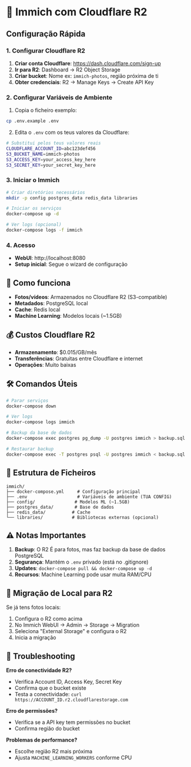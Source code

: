 # 🚀 Immich com Cloudflare R2

## Configuração Rápida

### 1. Configurar Cloudflare R2

1. **Criar conta Cloudflare**: https://dash.cloudflare.com/sign-up
2. **Ir para R2**: Dashboard → R2 Object Storage
3. **Criar bucket**: Nome ex: `immich-photos`, região próxima de ti
4. **Obter credenciais**: R2 → Manage Keys → Create API Key

### 2. Configurar Variáveis de Ambiente

1. Copia o ficheiro exemplo:
```bash
cp .env.example .env
```

2. Edita o `.env` com os teus valores da Cloudflare:
```bash
# Substitui pelos teus valores reais
CLOUDFLARE_ACCOUNT_ID=abc123def456
S3_BUCKET_NAME=immich-photos
S3_ACCESS_KEY=your_access_key_here
S3_SECRET_KEY=your_secret_key_here
```

### 3. Iniciar o Immich

```bash
# Criar diretórios necessários
mkdir -p config postgres_data redis_data libraries

# Iniciar os serviços
docker-compose up -d

# Ver logs (opcional)
docker-compose logs -f immich
```

### 4. Acesso

- **WebUI**: http://localhost:8080
- **Setup inicial**: Segue o wizard de configuração

## 🔧 Como funciona

- **Fotos/vídeos**: Armazenados no Cloudflare R2 (S3-compatible)
- **Metadados**: PostgreSQL local
- **Cache**: Redis local
- **Machine Learning**: Modelos locais (~1.5GB)

## 💰 Custos Cloudflare R2

- **Armazenamento**: $0.015/GB/mês
- **Transferências**: Gratuitas entre Cloudflare e internet
- **Operações**: Muito baixas

## 🛠️ Comandos Úteis

```bash
# Parar serviços
docker-compose down

# Ver logs
docker-compose logs immich

# Backup da base de dados
docker-compose exec postgres pg_dump -U postgres immich > backup.sql

# Restaurar backup
docker-compose exec -T postgres psql -U postgres immich < backup.sql
```

## 📁 Estrutura de Ficheiros

```
immich/
├── docker-compose.yml     # Configuração principal
├── .env                   # Variáveis de ambiente (TUA CONFIG)
├── config/               # Modelos ML (~1.5GB)
├── postgres_data/        # Base de dados
├── redis_data/          # Cache
└── libraries/           # Bibliotecas externas (opcional)
```

## ⚠️ Notas Importantes

1. **Backup**: O R2 É para fotos, mas faz backup da base de dados PostgreSQL
2. **Segurança**: Mantém o `.env` privado (está no .gitignore)
3. **Updates**: `docker-compose pull && docker-compose up -d`
4. **Recursos**: Machine Learning pode usar muita RAM/CPU

## 🔄 Migração de Local para R2

Se já tens fotos locais:

1. Configura o R2 como acima
2. No Immich WebUI → Admin → Storage → Migration
3. Seleciona "External Storage" e configura o R2
4. Inicia a migração

## 🚨 Troubleshooting

**Erro de conectividade R2?**
- Verifica Account ID, Access Key, Secret Key
- Confirma que o bucket existe
- Testa a conectividade: `curl https://ACCOUNT_ID.r2.cloudflarestorage.com`

**Erro de permissões?**
- Verifica se a API key tem permissões no bucket
- Confirma região do bucket

**Problemas de performance?**
- Escolhe região R2 mais próxima
- Ajusta `MACHINE_LEARNING_WORKERS` conforme CPU